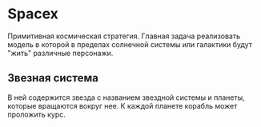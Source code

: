 # Spacex
Примитивная космическая стратегия. Главная задача реализовать модель в которой в пределах солнечной системы или галактики будут "жить" различные персонажи.
## Звезная система
В ней содержится звезда с названием звездной системы и планеты, которые вращаются вокруг нее. К каждой планете корабль может проложить курс.
